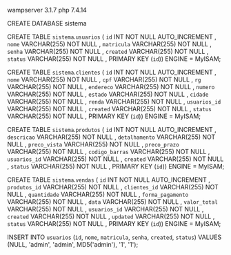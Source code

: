 wampserver 3.1.7 php 7.4.14

CREATE DATABASE sistema

CREATE TABLE `sistema`.`usuarios` ( `id` INT NOT NULL AUTO_INCREMENT , `nome` VARCHAR(255) NOT NULL , `matricula` VARCHAR(255) NOT NULL , `senha` VARCHAR(255) NOT NULL , `created` VARCHAR(255) NOT NULL , `status` VARCHAR(255) NOT NULL , PRIMARY KEY (`id`)) ENGINE = MyISAM;

CREATE TABLE `sistema`.`clientes` ( `id` INT NOT NULL AUTO_INCREMENT , `nome` VARCHAR(255) NOT NULL , `cpf` VARCHAR(255) NOT NULL , `rg` VARCHAR(255) NOT NULL , `endereco` VARCHAR(255) NOT NULL , `numero` VARCHAR(255) NOT NULL , `estado` VARCHAR(255) NOT NULL , `cidade` VARCHAR(255) NOT NULL , `renda` VARCHAR(255) NOT NULL , `usuarios_id` VARCHAR(255) NOT NULL , `created` VARCHAR(255) NOT NULL , `status` VARCHAR(255) NOT NULL , PRIMARY KEY (`id`)) ENGINE = MyISAM;

CREATE TABLE `sistema`.`produtos` ( `id` INT NOT NULL AUTO_INCREMENT , `descricao` VARCHAR(255) NOT NULL , `detalhamento` VARCHAR(255) NOT NULL , `preco_vista` VARCHAR(255) NOT NULL , `preco_prazo` VARCHAR(255) NOT NULL , `codigo_barras` VARCHAR(255) NOT NULL , `usuarios_id` VARCHAR(255) NOT NULL , `created` VARCHAR(255) NOT NULL , `status` VARCHAR(255) NOT NULL , PRIMARY KEY (`id`)) ENGINE = MyISAM;

CREATE TABLE `sistema`.`vendas` ( `id` INT NOT NULL AUTO_INCREMENT , `produtos_id` VARCHAR(255) NOT NULL , `clientes_id` VARCHAR(255) NOT NULL , `quantidade` VARCHAR(255) NOT NULL , `forma_pagamento` VARCHAR(255) NOT NULL , `data` VARCHAR(255) NOT NULL , `valor_total` VARCHAR(255) NOT NULL , `usuarios_id` VARCHAR(255) NOT NULL , `created` VARCHAR(255) NOT NULL , `updated` VARCHAR(255) NOT NULL , `status` VARCHAR(255) NOT NULL , PRIMARY KEY (`id`)) ENGINE = MyISAM;

INSERT INTO `usuarios` (`id`, `nome`, `matricula`, `senha`, `created`, `status`) VALUES (NULL, 'admin', 'admin', MD5('admin'), '1', '1');